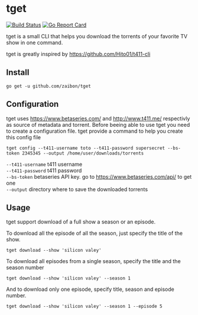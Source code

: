 # tget
[![Build Status](https://travis-ci.org/zaibon/tget.svg?branch=master)](https://travis-ci.org/zaibon/gtet) [![Go Report Card](https://goreportcard.com/badge/github.com/zaibon/tget)](https://goreportcard.com/report/github.com/zaibon/tget)

tget is a small CLI that helps you download the torrents of your favorite TV show in one command.

tget is greatly inspired by https://github.com/Hito01/t411-cli
## Install
```
go get -u github.com/zaibon/tget
```

## Configuration
tget uses https://www.betaseries.com/ and http://www.t411.me/ respectivly as source of metadata and torrent. Before beeing able to use tget you need to create a configuration file.  tget provide a command to help you create this config file
```
tget config --t411-username toto --t411-password supersecret --bs-token 2345345 --output /home/user/downloads/torrents
```
`--t411-username` 	t411 username  
`--t411-password` 	t411 password  
`--bs-token` 		betaseries API key. go to https://www.betaseries.com/api/ to get one  
`--output` 		directory where to save the downloaded torrents  


## Usage
tget support download of a full show a season or an episode.

To download all the episode of all the season, just specify the title of the show.  
```
tget download --show 'silicon valey'
```
To download all episodes from a single season, specify the title and the season number
```
tget download --show 'silicon valey' --season 1
```
And to download only one episode, specify title, season and episode number.
```
tget download --show 'silicon valey' --season 1 --episode 5
```
